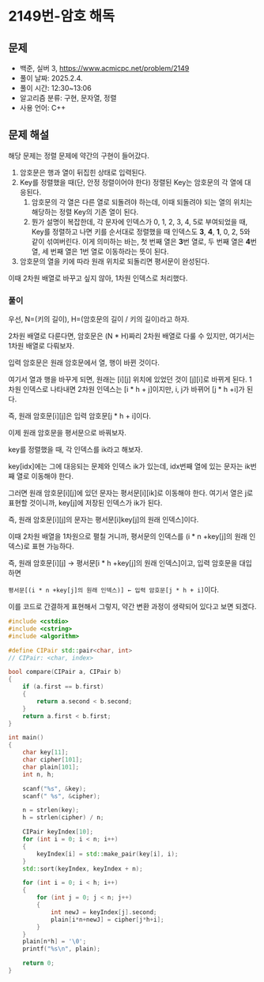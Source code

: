 # 2149번-암호 해독

## 문제

- 백준, 실버 3, https://www.acmicpc.net/problem/2149
- 풀이 날짜: 2025.2.4.
- 풀이 시간: 12:30~13:06
- 알고리즘 분류: 구현, 문자열, 정렬
- 사용 언어: C++

## 문제 해설

해당 문제는 정렬 문제에 약간의 구현이 들어갔다.

1. 암호문은 행과 열이 뒤집힌 상태로 입력된다.
2. Key를 정렬했을 때(단, 안정 정렬이어야 한다) 정렬된 Key는 암호문의 각 열에 대응된다.
   1. 암호문의 각 열은 다른 열로 되돌려야 하는데, 이때 되돌려야 되는 열의 위치는 해당하는 정렬 Key의 기존 열이 된다.
   2. 뭔가 설명이 복잡한데, 각 문자에 인덱스가 0, 1, 2, 3, 4, 5로 부여되었을 때, Key를 정렬하고 나면 키를 순서대로 정렬했을 때 인덱스도 **3**, **4**, **1**, 0, 2, 5와 같이 섞여버린다. 이게 의미하는 바는, 첫 번째 열은 **3**번 열로, 두 번째 열은 **4**번 열, 세 번째 열은 1번 열로 이동하라는 뜻이 된다.
3. 암호문의 열을 키에 따라 원래 위치로 되돌리면 평서문이 완성된다.

이때 2차원 배열로 바꾸고 싶지 않아, 1차원 인덱스로 처리했다.

### 풀이

우선, N=(키의 길이), H=(암호문의 길이 / 키의 길이)라고 하자.

2차원 배열로 다룬다면, 암호문은 (N \* H)짜리 2차원 배열로 다룰 수 있지만, 여기서는 1차원 배열로 다뤄보자.

입력 암호문은 원래 암호문에서 열, 행이 바뀐 것이다.

여기서 열과 행을 바꾸게 되면, 원래는 [i][j] 위치에 있었던 것이 [j][i]로 바뀌게 된다. 1차원 인덱스로 나타내면 2차원 인덱스는 [i * h + j]이지만, i, j가 바뀌어 [j * h +i]가 된다.

즉, 원래 암호문[i][j]은 입력 암호문[j * h + i]이다.

이제 원래 암호문을 평서문으로 바꿔보자.

key를 정렬했을 때, 각 인덱스를 ik라고 해보자.

key[idx]에는 그에 대응되는 문제와 인덱스 ik가 있는데, idx번째 열에 있는 문자는 ik번째 열로 이동해야 한다.

그러면 원래 암호문[i][j]에 있던 문자는 평서문[i][ik]로 이동해야 한다. 여기서 열은 j로 표현할 것이니까, key[j]에 저장된 인덱스가 ik가 된다.

즉, 원래 암호문[i][j]의 문자는 평서문[i]key[j]의 원래 인덱스]이다.

이때 2차원 배열을 1차원으로 펼칠 거니까, 평서문의 인덱스를 (i \* n +key[j]의 원래 인덱스)로 표현 가능하다.

즉, 원래 암호문[i][j] → 평서문[i \* h +key[j]의 원래 인덱스]이고, 입력 암호문을 대입하면

`평서문[(i * n +key[j]의 원래 인덱스)] ← 입력 암호문[j * h + i]`이다.

이를 코드로 간결하게 표현해서 그렇지, 약간 변환 과정이 생략되어 있다고 보면 되겠다.

```cpp
#include <cstdio>
#include <cstring>
#include <algorithm>

#define CIPair std::pair<char, int>
// CIPair: <char, index>

bool compare(CIPair a, CIPair b)
{
    if (a.first == b.first)
    {
        return a.second < b.second;
    }
    return a.first < b.first;
}

int main()
{
    char key[11];
    char cipher[101];
    char plain[101];
    int n, h;

    scanf("%s", &key);
    scanf(" %s", &cipher);

    n = strlen(key);
    h = strlen(cipher) / n;

    CIPair keyIndex[10];
    for (int i = 0; i < n; i++)
    {
        keyIndex[i] = std::make_pair(key[i], i);
    }
    std::sort(keyIndex, keyIndex + n);

    for (int i = 0; i < h; i++)
    {
        for (int j = 0; j < n; j++)
        {
            int newJ = keyIndex[j].second;
            plain[i*n+newJ] = cipher[j*h+i];
        }
    }
    plain[n*h] = '\0';
    printf("%s\n", plain);

    return 0;
}
```
